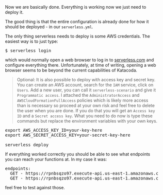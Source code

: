 Now we are basically done. Everything is working now we just need to deploy it.

The good thing is that the entire configuration is already done for how it should be deployed - in our `serverless.yml`.

The only thing serverless needs to deploy is some AWS credentials. The easiest way is to just type:

<pre class="file">
$ serverless login
</pre>

which would normally open a web browser to log in to [serverless.com](https://serverless.com) and configure everything there. Unfortunately, at time of writing, opening a web browser seems to be beyond the current capabilities of Katacoda. 

> Optional: It is also possible to deploy with access key and secret key. You can create an AWS account, search for the `IAM` service, click on `Users`. Add a new user, you can call it `serverless-scenario` and give it `Programmatic access`. I attached the `AdministratorAccess` and `AWSCloudFormationFullAccess` policies which is likely more access than is necessary so proceed at your own risk and feel free to delete the user when you are done. If you do that you will get an `Access key ID` and a `Secret access key`. What you need to do now is type these commands but replace the environment variables with your own keys.
<pre class="file">
export AWS_ACCESS_KEY_ID=your-key-here
export AWS_SECRET_ACCESS_KEY=your-secret-key-here

serverless deploy
</pre>

If everything worked correctly you should be able to see what endpoints you can reach your functions at. In my case it was:

<pre class="file">
endpoints:
  GET - https://rpnbsqzo97.execute-api.us-east-1.amazonaws.com/dev/api/hello
  GET - https://rpnbsqzo97.execute-api.us-east-1.amazonaws.com/dev/api/secret
</pre>

feel free to test against those.